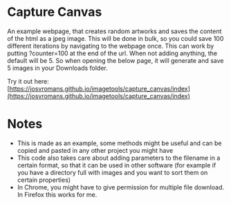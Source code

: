 Capture Canvas
================

An example webpage, that creates random artworks and saves the content of the html <canvas> as a jpeg image.
This will be done in bulk, so you could save 100 different iterations by navigating to the webpage once. 
This can work by putting ?counter=100 at the end of the url. When not adding anything, the default will be 5.
So when opening the below page, it will generate and save 5 images in your Downloads folder.

Try it out here: [https://josvromans.github.io/imagetools/capture_canvas/index](https://josvromans.github.io/imagetools/capture_canvas/index)

# Notes

- This is made as an example, some methods might be useful and can be copied and pasted in any other project you might have
- This code also takes care about adding parameters to the filename in a certain format, so that it can be used in other software (for example if you have a directory full with images and you want to sort them on certain properties)
- In Chrome, you might have to give permission for multiple file download. In Firefox this works for me.
